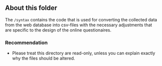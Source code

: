 ## About this folder

The ``/syntax`` contains the code that is used for converting the collected data from the web database into csv-files with the necessary adjustments that are specific to the design of the online questionaires. 

### Recommendation
+ Please treat this directory are read-only, unless you can explain exactly why the files should be altered. 
